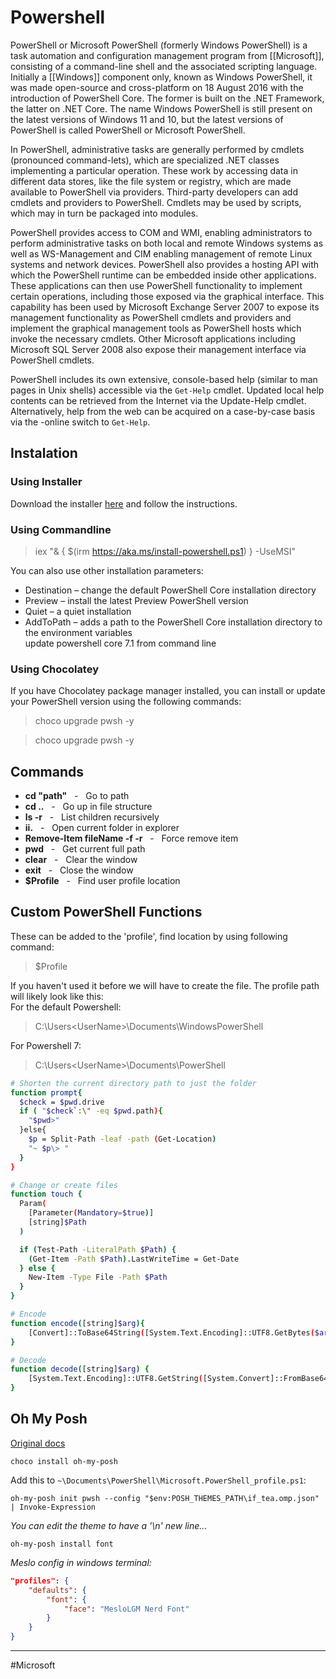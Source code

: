 # Powershell

PowerShell or Microsoft PowerShell (formerly Windows PowerShell) is a task automation and configuration management program from [[Microsoft]], consisting of a command-line shell and the associated scripting language. Initially a [[Windows]] component only, known as Windows PowerShell, it was made open-source and cross-platform on 18 August 2016 with the introduction of PowerShell Core. The former is built on the .NET Framework, the latter on .NET Core. The name Windows PowerShell is still present on the latest versions of Windows 11 and 10, but the latest versions of PowerShell is called PowerShell or Microsoft PowerShell.

In PowerShell, administrative tasks are generally performed by cmdlets (pronounced command-lets), which are specialized .NET classes implementing a particular operation. These work by accessing data in different data stores, like the file system or registry, which are made available to PowerShell via providers. Third-party developers can add cmdlets and providers to PowerShell. Cmdlets may be used by scripts, which may in turn be packaged into modules.

PowerShell provides access to COM and WMI, enabling administrators to perform administrative tasks on both local and remote Windows systems as well as WS-Management and CIM enabling management of remote Linux systems and network devices. PowerShell also provides a hosting API with which the PowerShell runtime can be embedded inside other applications. These applications can then use PowerShell functionality to implement certain operations, including those exposed via the graphical interface. This capability has been used by Microsoft Exchange Server 2007 to expose its management functionality as PowerShell cmdlets and providers and implement the graphical management tools as PowerShell hosts which invoke the necessary cmdlets. Other Microsoft applications including Microsoft SQL Server 2008 also expose their management interface via PowerShell cmdlets.

PowerShell includes its own extensive, console-based help (similar to man pages in Unix shells) accessible via the `Get-Help` cmdlet. Updated local help contents can be retrieved from the Internet via the Update-Help cmdlet. Alternatively, help from the web can be acquired on a case-by-case basis via the -online switch to `Get-Help`.

## Instalation

### Using Installer

Download the installer [here](https://github.com/PowerShell/PowerShell) and follow the instructions.  
  
  

### Using Commandline

> iex "& { $(irm https://aka.ms/install-powershell.ps1) } -UseMSI"  
  
You can also use other installation parameters:  
- Destination – change the default PowerShell Core installation directory  
- Preview – install the latest Preview PowerShell version  
- Quiet – a quiet installation  
- AddToPath – adds a path to the PowerShell Core installation directory to the environment variables  
update powershell core 7.1 from command line  
  
  

### Using Chocolatey

If you have Chocolatey package manager installed, you can install or update your PowerShell version using the following commands:  
  
> choco upgrade pwsh -y  
  
> choco upgrade pwsh -y

## Commands

- **cd "path"** &nbsp; - &nbsp; Go to path  
- **cd ..** &nbsp; - &nbsp; Go up in file structure  
- **ls -r** &nbsp; - &nbsp; List children recursively  
- **ii.** &nbsp; - &nbsp; Open current folder in explorer  
- **Remove-Item fileName -f -r** &nbsp; - &nbsp; Force remove item  
- **pwd** &nbsp; - &nbsp; Get current full path  
- **clear** &nbsp; - &nbsp; Clear the window  
- **exit** &nbsp; - &nbsp; Close the window  
- **$Profile** &nbsp; - &nbsp; Find user profile location

## Custom PowerShell Functions

These can be added to the 'profile', find location by using following command:  
>$Profile  
  
If you haven't used it before we will have to create the file. The profile path will likely look like this:  
For the default Powershell:  
>C:\Users\<UserName>\Documents\WindowsPowerShell  

For Powershell 7:  
> C:\Users\<UserName>\Documents\PowerShell  

```bash
# Shorten the current directory path to just the folder
function prompt{
  $check = $pwd.drive
  if ( "$check`:\" -eq $pwd.path){
    "$pwd>"
  }else{
    $p = Split-Path -leaf -path (Get-Location)
    "~ $p\> "
  }
}

# Change or create files
function touch {
  Param(
    [Parameter(Mandatory=$true)]
    [string]$Path
  )

  if (Test-Path -LiteralPath $Path) {
    (Get-Item -Path $Path).LastWriteTime = Get-Date
  } else {
    New-Item -Type File -Path $Path
  }
}

# Encode
function encode([string]$arg){
    [Convert]::ToBase64String([System.Text.Encoding]::UTF8.GetBytes($arg))
}

# Decode
function decode([string]$arg) {
    [System.Text.Encoding]::UTF8.GetString([System.Convert]::FromBase64String($arg))
}
```

## Oh My Posh

[Original docs](https://ohmyposh.dev/docs)

```
choco install oh-my-posh
```

Add this to `~\Documents\PowerShell\Microsoft.PowerShell_profile.ps1`:

```
oh-my-posh init pwsh --config "$env:POSH_THEMES_PATH\if_tea.omp.json" | Invoke-Expression
```

_You can edit the theme to have a '\\n' new line..._

```
oh-my-posh install font
```

_Meslo config in windows terminal:_

```json
"profiles": {  
	"defaults": {  
		"font": {
			"face": "MesloLGM Nerd Font"  
		}  
	}  
}  
```


---
#Microsoft 